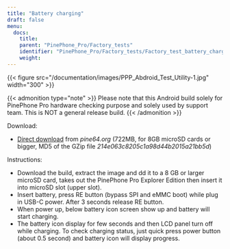 ```yaml
---
title: "Battery charging"
draft: false
menu:
  docs:
    title:
    parent: "PinePhone_Pro/Factory_tests"
    identifier: "PinePhone_Pro/Factory_tests/Factory_test_battery_charging"
    weight:
---
```


{{< figure src="/documentation/images/PPP_Abdroid_Test_Utility-1.jpg" width="300" >}}

{{< admonition type="note" >}}
Please note that this Android build solely for PinePhone Pro hardware checking purpose and solely used by support team. This is NOT a general release build.
{{< /admonition >}}

Download:

* [Direct download](https://files.pine64.org/os/PinePhonePro/pinephone_pro_dd_android9_QC_Test_SDboot_20220215-8GB.img.gz) from _pine64.org_ (722MB, for 8GB microSD cards or bigger, MD5 of the GZip file _214e063c8205c1a98d44b2015a21bb5d_)

Instructions:

* Download the build, extract the image and dd it to a 8 GB or larger microSD card, takes out the PinePhone Pro Explorer Edition then insert it into microSD slot (upper slot).
* Insert battery, press RE button (bypass SPI and eMMC boot)  while plug in USB-C power. After 3 seconds release RE button.
* When power up, below battery icon screen show up and battery will start charging.
* The battery icon display for few seconds and then LCD panel turn off while charging. To check charging status, just quick press power button (about 0.5 second) and battery icon will display progress.
